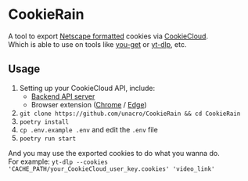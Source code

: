 # CookieRain

A tool to export [Netscape formatted](http://curl.haxx.se/rfc/cookie_spec.html) cookies via [CookieCloud](https://github.com/easychen/CookieCloud).\
Which is able to use on tools like [you-get](https://github.com/soimort/you-get) or [yt-dlp](https://github.com/yt-dlp/yt-dlp), etc.

## Usage

1. Setting up your CookieCloud API, include:
   - [Backend API server](https://github.com/easychen/CookieCloud#%E6%9C%8D%E5%8A%A1%E5%99%A8%E7%AB%AF)
   - Browser extension ([Chrome](https://chrome.google.com/webstore/detail/cookiecloud/ffjiejobkoibkjlhjnlgmcnnigeelbdl) / [Edge](https://microsoftedge.microsoft.com/addons/detail/cookiecloud/bffenpfpjikaeocaihdonmgnjjdpjkeo))
2. `git clone https://github.com/unacro/CookieRain && cd CookieRain`
3. `poetry install`
4. `cp .env.example .env` and edit the `.env` file
5. `poetry run start`

And you may use the exported cookies to do what you wanna do.\
For example: `yt-dlp --cookies 'CACHE_PATH/your_CookieCloud_user_key.cookies' 'video_link'`

